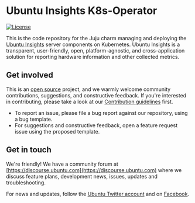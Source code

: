 # Ubuntu Insights K8s-Operator

[license-image]: https://img.shields.io/badge/License-GPL3.0-blue.svg

[![License][license-image]](LICENSE)

This is the code repository for the Juju charm managing and deploying the [Ubuntu Insights](https://github.com/ubuntu/ubuntu-insights) server components on Kubernetes. Ubuntu Insights is a transparent, user-friendly, open, platform-agnostic, and cross-application solution for reporting hardware information and other collected metrics.

## Get involved

This is an [open source](LICENSE) project, and we warmly welcome community contributions, suggestions, and constructive feedback. If you're interested in contributing, please take a look at our [Contribution guidelines](CONTRIBUTING.md) first.

- To report an issue, please file a bug report against our repository, using a bug template.
- For suggestions and constructive feedback, open a feature request issue using the proposed template.

## Get in touch

We're friendly! We have a community forum at [https://discourse.ubuntu.com](https://discourse.ubuntu.com) where we discuss feature plans, development news, issues, updates and troubleshooting.

For news and updates, follow the [Ubuntu Twitter account](https://twitter.com/ubuntu) and on [Facebook](https://www.facebook.com/ubuntu).
